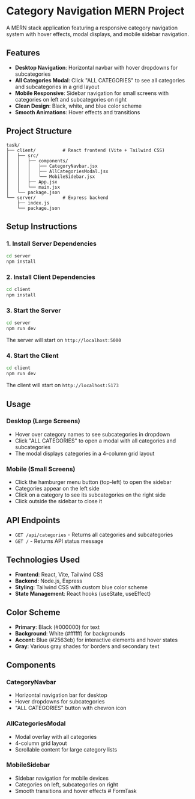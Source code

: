 # Category Navigation MERN Project

A MERN stack application featuring a responsive category navigation system with hover effects, modal displays, and mobile sidebar navigation.

## Features

- **Desktop Navigation**: Horizontal navbar with hover dropdowns for subcategories
- **All Categories Modal**: Click "ALL CATEGORIES" to see all categories and subcategories in a grid layout
- **Mobile Responsive**: Sidebar navigation for small screens with categories on left and subcategories on right
- **Clean Design**: Black, white, and blue color scheme
- **Smooth Animations**: Hover effects and transitions

## Project Structure

```
task/
├── client/          # React frontend (Vite + Tailwind CSS)
│   ├── src/
│   │   ├── components/
│   │   │   ├── CategoryNavbar.jsx
│   │   │   ├── AllCategoriesModal.jsx
│   │   │   └── MobileSidebar.jsx
│   │   ├── App.jsx
│   │   └── main.jsx
│   └── package.json
└── server/          # Express backend
    ├── index.js
    └── package.json
```

## Setup Instructions

### 1. Install Server Dependencies

```bash
cd server
npm install
```

### 2. Install Client Dependencies

```bash
cd client
npm install
```

### 3. Start the Server

```bash
cd server
npm run dev
```

The server will start on `http://localhost:5000`

### 4. Start the Client

```bash
cd client
npm run dev
```

The client will start on `http://localhost:5173`

## Usage

### Desktop (Large Screens)

- Hover over category names to see subcategories in dropdown
- Click "ALL CATEGORIES" to open a modal with all categories and subcategories
- The modal displays categories in a 4-column grid layout

### Mobile (Small Screens)

- Click the hamburger menu button (top-left) to open the sidebar
- Categories appear on the left side
- Click on a category to see its subcategories on the right side
- Click outside the sidebar to close it

## API Endpoints

- `GET /api/categories` - Returns all categories and subcategories
- `GET /` - Returns API status message

## Technologies Used

- **Frontend**: React, Vite, Tailwind CSS
- **Backend**: Node.js, Express
- **Styling**: Tailwind CSS with custom blue color scheme
- **State Management**: React hooks (useState, useEffect)

## Color Scheme

- **Primary**: Black (#000000) for text
- **Background**: White (#ffffff) for backgrounds
- **Accent**: Blue (#2563eb) for interactive elements and hover states
- **Gray**: Various gray shades for borders and secondary text

## Components

### CategoryNavbar

- Horizontal navigation bar for desktop
- Hover dropdowns for subcategories
- "ALL CATEGORIES" button with chevron icon

### AllCategoriesModal

- Modal overlay with all categories
- 4-column grid layout
- Scrollable content for large category lists

### MobileSidebar

- Sidebar navigation for mobile devices
- Categories on left, subcategories on right
- Smooth transitions and hover effects
#   F o r m T a s k  
 
